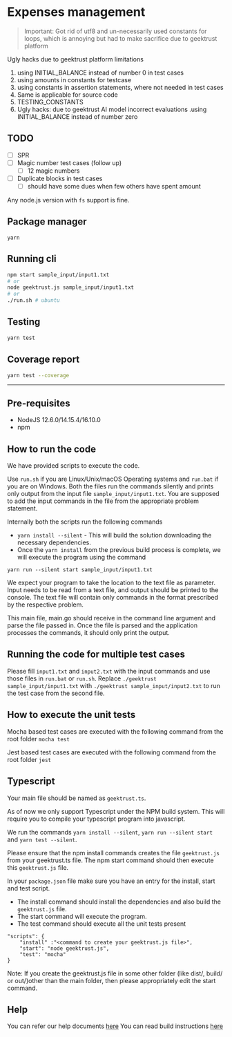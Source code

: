 # Expenses management

> Important: Got rid of utf8 and un-necessarily used constants for loops, which is annoying but had to make sacrifice due to geektrust platform

Ugly hacks due to geektrust platform limitations

1. using INITIAL_BALANCE instead of number 0 in test cases
2. using amounts in constants for testcase
3. using constants in assertion statements, where not needed in test cases 
4. Same is applicable for source code
5. TESTING_CONSTANTS
6. Ugly hacks: due to geektrust AI model incorrect evaluations .using INITIAL_BALANCE instead of number zero


## TODO

- [ ] SPR
- [ ] Magic number test cases (follow up)
  - [ ] 12 magic numbers
- [ ] Duplicate blocks in test cases
  - [ ] should have some dues when few others have spent amount

Any node.js version with `fs` support is fine.

## Package manager

`yarn`

## Running cli

```bash
npm start sample_input/input1.txt 
# or
node geektrust.js sample_input/input1.txt 
# or
./run.sh # ubuntu
```

## Testing

```bash
yarn test
```

## Coverage report

```bash
yarn test --coverage
```

---
## Pre-requisites
* NodeJS 12.6.0/14.15.4/16.10.0
* npm

## How to run the code

We have provided scripts to execute the code. 

Use `run.sh` if you are Linux/Unix/macOS Operating systems and `run.bat` if you are on Windows.  Both the files run the commands silently and prints only output from the input file `sample_input/input1.txt`. You are supposed to add the input commands in the file from the appropriate problem statement. 

Internally both the scripts run the following commands 

 * `yarn install --silent` - This will build the solution downloading the necessary dependencies.
 * Once the `yarn install` from the previous build process is complete, we will execute the program using the command

`yarn run --silent start sample_input/input1.txt`

We expect your program to take the location to the text file as parameter. Input needs to be read from a text file, and output should be printed to the console. The text file will contain only commands in the format prescribed by the respective problem.

This main file, main.go should receive in the command line argument and parse the file passed in. Once the file is parsed and the application processes the commands, it should only print the output.

 ## Running the code for multiple test cases

 Please fill `input1.txt` and `input2.txt` with the input commands and use those files in `run.bat` or `run.sh`. Replace `./geektrust sample_input/input1.txt` with `./geektrust sample_input/input2.txt` to run the test case from the second file. 

 ## How to execute the unit tests

 Mocha based test cases are executed with the following command from the root folder
`mocha test`

Jest based test cases are executed with the following command from the root folder
`jest`

## Typescript

Your main file should be named as `geektrust.ts`.

As of now we only support Typescript under the NPM build system. This will require you to compile your typescript program into javascript.

We run the commands `yarn install --silent`, `yarn run --silent start` and `yarn test --silent`.

Please ensure that the npm install commands creates the file `geektrust.js` from your geektrust.ts file. The npm start command should then execute this `geektrust.js` file.

In your `package.json` file make sure you have an entry for the install, start and test script.

* The install command should install the dependencies and also build the `geektrust.js` file.
* The start command will execute the program.
* The test command should execute all the unit tests present

```
"scripts": {
    "install" :"<command to create your geektrust.js file>",
    "start": "node geektrust.js",
    "test": "mocha"
}
```

Note: If you create the geektrust.js file in some other folder (like dist/, build/ or out/)other than the main folder, then please appropriately edit the start command.

## Help

You can refer our help documents [here](https://help.geektrust.com)
You can read build instructions [here](https://github.com/geektrust/coding-problem-artefacts/tree/master/NodeJS)